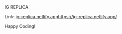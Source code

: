 IG REPLICA 

Link: [ig-replica.netlify.app](https://ig-replica.netlify.app/)https://ig-replica.netlify.app/

Happy Coding!
